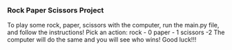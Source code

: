 ### Rock Paper Scissors Project

To play some rock, paper, scissors with the computer, run the main.py file, and follow the instructions!
Pick an action:
rock - 0
paper - 1
scissors -2
The computer will do the same and you will see who wins!
Good luck!!!